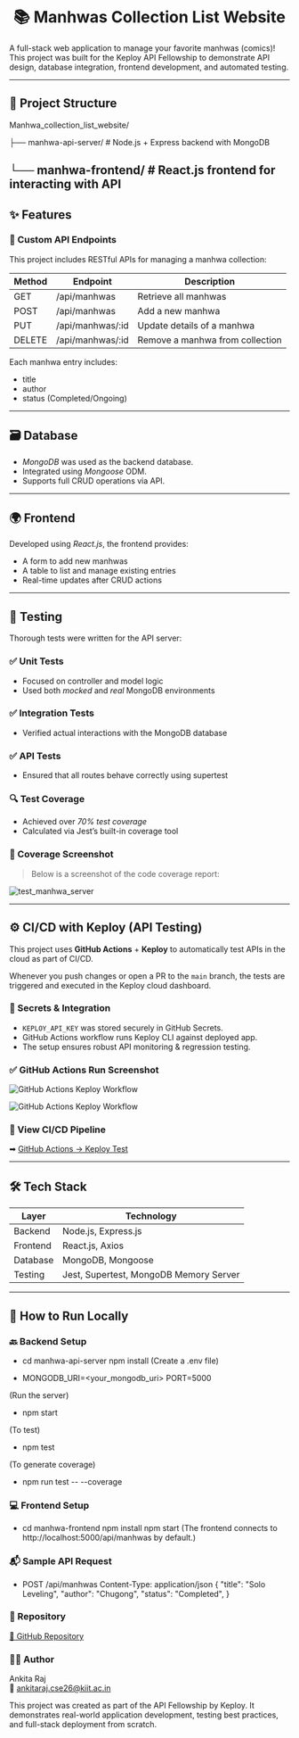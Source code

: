 <h1 align="center">📚 Manhwas Collection List Website</h1>
A full-stack web application to manage your favorite manhwas (comics)! This project was built for the Keploy API Fellowship to demonstrate API design, database integration, frontend development, and automated testing.

---

## 📁 Project Structure

Manhwa_collection_list_website/

├── manhwa-api-server/ # Node.js + Express backend with MongoDB

└── manhwa-frontend/ # React.js frontend for interacting with API
---

## ✨ Features

### 🔧 Custom API Endpoints

This project includes RESTful APIs for managing a manhwa collection:

| Method | Endpoint             | Description                      |
|--------|----------------------|----------------------------------|
| GET    | /api/manhwas       | Retrieve all manhwas             |
| POST   | /api/manhwas       | Add a new manhwa                 |
| PUT    | /api/manhwas/:id   | Update details of a manhwa       |
| DELETE | /api/manhwas/:id   | Remove a manhwa from collection  |

Each manhwa entry includes:
- title
- author
- status (Completed/Ongoing)

---

## 🗃 Database

- *MongoDB* was used as the backend database.
- Integrated using *Mongoose* ODM.
- Supports full CRUD operations via API.

---

## 🌍 Frontend

Developed using *React.js*, the frontend provides:

- A form to add new manhwas
- A table to list and manage existing entries
- Real-time updates after CRUD actions

---

## 🧪 Testing

Thorough tests were written for the API server:

### ✅ Unit Tests
- Focused on controller and model logic
- Used both *mocked* and *real* MongoDB environments

### ✅ Integration Tests
- Verified actual interactions with the MongoDB database

### ✅ API Tests
- Ensured that all routes behave correctly using supertest

### 🔍 Test Coverage

- Achieved over *70% test coverage*
- Calculated via Jest’s built-in coverage tool

### 📸 Coverage Screenshot

> Below is a screenshot of the code coverage report:

![test_manhwa_server](https://github.com/user-attachments/assets/6eaac0bd-9bb8-472a-a0fd-6847185e0697)

---

## ⚙️ CI/CD with Keploy (API Testing)

This project uses **GitHub Actions** + **Keploy** to automatically test APIs in the cloud as part of CI/CD.

Whenever you push changes or open a PR to the `main` branch, the tests are triggered and executed in the Keploy cloud dashboard.

### 🔐 Secrets & Integration

- `KEPLOY_API_KEY` was stored securely in GitHub Secrets.
- GitHub Actions workflow runs Keploy CLI against deployed app.
- The setup ensures robust API monitoring & regression testing.

### ✅ GitHub Actions Run Screenshot

![GitHub Actions Keploy Workflow](![keploy-api-testing-github](https://github.com/user-attachments/assets/0dbef8c9-e6c4-43ba-85fe-eb4825319aa9)
)

![GitHub Actions Keploy Workflow](![onlie_keploy_api_test_cases](https://github.com/user-attachments/assets/dd1655ce-8bf1-4bff-aecf-20d713a53d1a)
)

### 🔗 View CI/CD Pipeline

➡ [GitHub Actions → Keploy Test](![keploy-api-testing-github](https://github.com/user-attachments/assets/74971e12-8091-4dec-8c7b-f393117e33bb)
)

---

## 🛠 Tech Stack

| Layer      | Technology                |
|------------|---------------------------|
| Backend    | Node.js, Express.js       |
| Frontend   | React.js, Axios           |
| Database   | MongoDB, Mongoose         |
| Testing    | Jest, Supertest, MongoDB Memory Server |

---

## 🚀 How to Run Locally

### 🔙 Backend Setup

- cd manhwa-api-server
  npm install
(Create a .env file)

- MONGODB_URI=<your_mongodb_uri>
  PORT=5000
  
(Run the server)
- npm start
  
(To test)
- npm test
  
(To generate coverage)
- npm run test -- --coverage

  
### 💻 Frontend Setup
- cd manhwa-frontend
  npm install
  npm start
(The frontend connects to http://localhost:5000/api/manhwas by default.)

### 📬 Sample API Request
- POST /api/manhwas
  Content-Type: application/json
  {
    "title": "Solo Leveling",
    "author": "Chugong",
    "status": "Completed",
  }
  
### 📂 Repository
[🔗 GitHub Repository](https://github.com/Ankitaraj15/Manhwa_collection_list_website)

### 👩‍💻 Author
Ankita Raj  
📧 ankitaraj.cse26@kiit.ac.in

This project was created as part of the API Fellowship by Keploy. It demonstrates real-world application development, testing best practices, and full-stack deployment from scratch.
